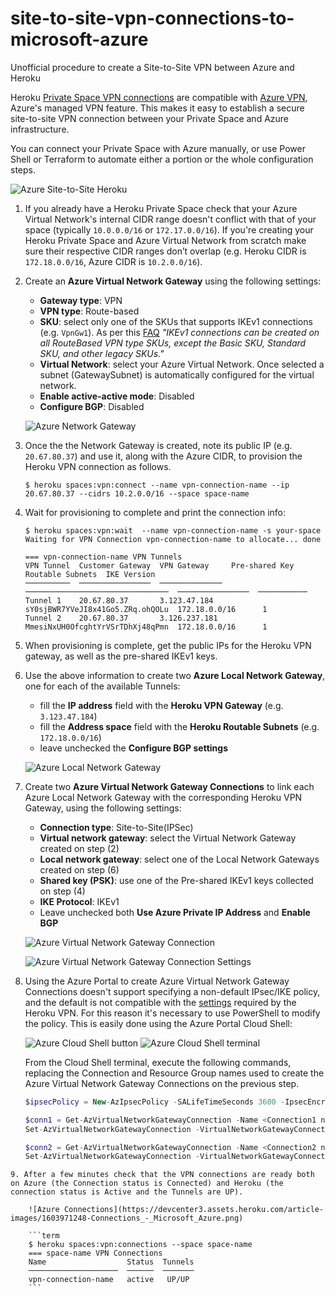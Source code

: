 # site-to-site-vpn-connections-to-microsoft-azure
Unofficial procedure to create a Site-to-Site VPN between Azure and Heroku

Heroku [Private Space VPN connections](private-space-vpn-connection) are compatible with [Azure VPN](https://docs.microsoft.com/en-us/azure/vpn-gateway/vpn-gateway-howto-site-to-site-resource-manager-portal), Azure's managed VPN feature. This makes it easy to establish a secure site-to-site VPN connection between your Private Space and Azure infrastructure.

You can connect your Private Space with Azure manually, or use Power Shell or Terraform to automate either a portion or the whole configuration steps.

![Azure Site-to-Site Heroku](https://devcenter1.assets.heroku.com/article-images/1603997105-Azure-VPN-Azure-to-Heroku-VPN-1-.png)

1. If you already have a Heroku Private Space check that your Azure Virtual Network's internal CIDR range doesn't conflict with that of your space (typically `10.0.0.0/16` or `172.17.0.0/16`). If you're creating your Heroku Private Space and Azure Virtual Network from scratch make sure their respective CIDR ranges don’t overlap (e.g. Heroku CIDR is `172.18.0.0/16`, Azure CIDR is `10.2.0.0/16`).
2. Create an **Azure Virtual Network Gateway** using the following settings:
    - **Gateway type**: VPN
    - **VPN type**: Route-based
    - **SKU**: select only one of the SKUs that supports IKEv1 connections (e.g. `VpnGw1`). As per this [FAQ]( https://docs.microsoft.com/en-us/azure/vpn-gateway/vpn-gateway-vpn-faq#how-do-i-create-connections-with-ikev1-or-ikev2-protocol-type) *"IKEv1 connections can be created on all RouteBased VPN type SKUs, except the Basic SKU, Standard SKU, and other legacy SKUs."*
    - **Virtual Network**: select your Azure Virtual Network. Once selected a subnet (GatewaySubnet) is automatically configured for the virtual network.
    - **Enable active-active mode**: Disabled
    - **Configure BGP**: Disabled

    ![Azure Network Gateway](https://devcenter1.assets.heroku.com/article-images/1603965048-Create_virtual_network_gateway_-_Microsoft_Azure.png)

3. Once the the Network Gateway is created, note its public IP (e.g. `20.67.80.37`) and use it, along with the Azure CIDR, to provision the Heroku VPN connection as follows.

    ```term
    $ heroku spaces:vpn:connect --name vpn-connection-name --ip 20.67.80.37 --cidrs 10.2.0.0/16 --space space-name
    ```

4. Wait for provisioning to complete and print the connection info:

    ```term
    $ heroku spaces:vpn:wait  --name vpn-connection-name -s your-space
    Waiting for VPN Connection vpn-connection-name to allocate... done
    
    === vpn-connection-name VPN Tunnels
    VPN Tunnel  Customer Gateway  VPN Gateway     Pre-shared Key                    Routable Subnets  IKE Version
    ──────────  ────────────────  ──────────────  ────────────────────────────────  ────────────────  ───────────
    Tunnel 1    20.67.80.37       3.123.47.184    sY0sjBWR7YVeJI8x41Go5.ZRq.ohQOLu  172.18.0.0/16      1
    Tunnel 2    20.67.80.37       3.126.237.181   MmesiNxUH0OfcghtYrVSrTDhXj48qPmn  172.18.0.0/16      1
    ```

5. When provisioning is complete, get the public IPs for the Heroku VPN gateway, as well as the pre-shared IKEv1 keys.
6. Use the above information to create two **Azure Local Network Gateway**, one for each of the available Tunnels: 
    - fill the **IP address** field with the **Heroku VPN Gateway** (e.g. `3.123.47.184`)
    - fill the **Address space** field with the **Heroku Routable Subnets** (e.g. `172.18.0.0/16`)
    - leave unchecked the **Configure BGP settings**

    ![Azure Local Network Gateway](https://devcenter2.assets.heroku.com/article-images/1603962065-Create_local_network_gateway_-_Microsoft_Azure-2.png)

7. Create two **Azure Virtual Network Gateway Connections** to link each Azure Local Network Gateway with the corresponding Heroku VPN Gateway, using the following settings:
    - **Connection type**: Site-to-Site(IPSec)
    - **Virtual network gateway**: select the Virtual Network Gateway created on step (2)
    - **Local network gateway**: select one of the Local Network Gateways created on step (6)
    - **Shared key (PSK)**: use one of the Pre-shared IKEv1 keys collected on step (4)
    - **IKE Protocol**: IKEv1
    - Leave unchecked both **Use Azure Private IP Address** and **Enable BGP**

    ![Azure Virtual Network Gateway Connection](https://devcenter2.assets.heroku.com/article-images/1603968178-Basics_-_Microsoft_Azure.png)

    ![Azure Virtual Network Gateway Connection Settings](https://devcenter3.assets.heroku.com/article-images/1603968251-Settings_-_Microsoft_Azure.png)

8. Using the Azure Portal to create Azure Virtual Network Gateway Connections doesn't support specifying a non-default IPsec/IKE policy, and the default is not compatible with the [settings](https://help.heroku.com/8V5218AS/how-can-i-establish-connection-to-my-private-space-vpn) required by the Heroku VPN. For this reason it's necessary to use PowerShell to modify the policy. This is easily done using the Azure Portal Cloud Shell:

    ![Azure Cloud Shell button](https://devcenter1.assets.heroku.com/article-images/1603969580-Cloud-Shell-button_-_Microsoft_Azure-2.png)
    ![Azure Cloud Shell terminal](https://devcenter3.assets.heroku.com/article-images/1603969588-Cloud-Shell-Terminal_-_Microsoft_Azure-3.png)
 
    From the Cloud Shell terminal, execute the following commands, replacing the Connection and Resource Group names used to create the Azure Virtual Network Gateway Connections on the previous step.

    ```php
    $ipsecPolicy = New-AzIpsecPolicy -SALifeTimeSeconds 3600 -IpsecEncryption "AES256" -IpsecIntegrity "SHA256" -IkeEncryption "AES256" -IkeIntegrity "SHA256" -DhGroup "DHGroup2" -PfsGroup "PFS2"

    $conn1 = Get-AzVirtualNetworkGatewayConnection -Name <Connection1 name> -ResourceGroupName <Connection1 Resource Group name>
    Set-AzVirtualNetworkGatewayConnection -VirtualNetworkGatewayConnection $conn1 -IpsecPolicies $ipsecPolicy

    $conn2 = Get-AzVirtualNetworkGatewayConnection -Name <Connection2 name> -ResourceGroupName <Connection2 Resource Group name>
    Set-AzVirtualNetworkGatewayConnection -VirtualNetworkGatewayConnection $conn2 -IpsecPolicies $ipsecPolicy
```
9. After a few minutes check that the VPN connections are ready both on Azure (the Connection status is Connected) and Heroku (the connection status is Active and the Tunnels are UP).

    ![Azure Connections](https://devcenter3.assets.heroku.com/article-images/1603971248-Connections_-_Microsoft_Azure.png)

    ```term
    $ heroku spaces:vpn:connections --space space-name
    === space-name VPN Connections
    Name                  Status  Tunnels
    ────────────────────  ──────  ───────
    vpn-connection-name   active   UP/UP
    ```
